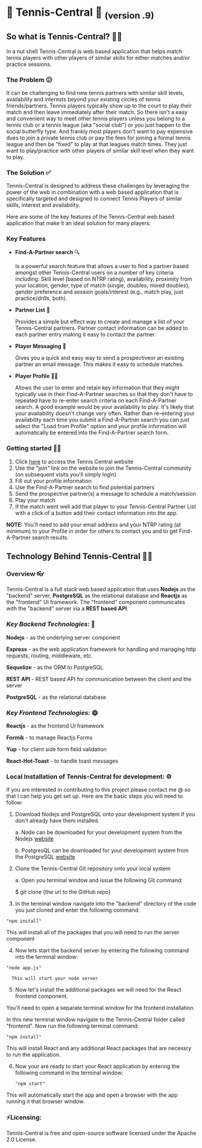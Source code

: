 # 🎾  Tennis-Central  🎾 <sub>(version .9)</sub>


## So what is Tennis-Central?  🤷‍♀️
   In a nut shell Tennis-Central is web based application that helps match tennis players with other players of similar skills for either matches and/or practice sessions. 

### The Problem  😕
   It can be challenging to find new tennis partners with similar skill levels, availability and interests beyond your existing circles of tennis friends/partners.
Tennis players typically show up to the court to play their match and then leave immediately after their match. So there isn't a easy and convenient way to meet other
tennis players unless you belong to a tennis club or a tennis league (aka "social club") or you just happen to the social butterfly type. And frankly most players don't
want to pay expensive dues to join a private tennis club or pay the fees for joining a formal tennis league and then be "fixed" to play at that leagues match times. 
They just want to play/practice with other players of similar skill level when they want to play. 

### The Solution  ✅
   Tennis-Central is designed to address these challenges by leveraging the power of the web in combination with a web based application that is specifically targeted and designed to connect Tennis Players of similar skills, interest and availability. 

Here are some of the key features of the Tennis-Central web based application that make it an ideal solution for many players: 

### Key Features
  * **Find-A-Partner search** 🔍
  
     Is a powerful search feature that allows a user to find a partner based amongst other Tennis-Central users on a number of key criteria including: Skill level (based on NTRP rating), availability, proximity from your location, gender, 
  type of match (single, doubles, mixed doubles), gender preference and session goals/interest (e.g., match play, just practice/drills, both). 
  * **Partner List** 📃
  
     Provides a simple but effect way to create and manage a list of your Tennis-Central partners. Partner contact information can be added to each partner entry making it easy
  to contact the partner. 
  * **Player Messaging** 📩
  
     Gives you a quick and easy way to send a prospectiveor an existing partner an email message. This makes it easy to schedule matches. 
  * **Player Profile** 🧑🎾
  
     Allows the user to enter and retain key information that they might typically use in their Find-A-Partner searches so that they don't have to repeated have to 
  re-enter search criteria on each Find-A-Partner search. A good example would be your availability to play. It's likely that your availability doesn't change very 
  often. Rather than re-entering your availability each time you submit a Find-A-Partner search you can just select the "Load from Profile" option and your profile
  information will automatically be entered into the Find-A-Partner search form. 
  
  ### Getting started 🏃‍♂️
  1. Click [here](https://agonizing-motion.surge.sh/) to access the Tennis Central website 
  2. Use the "join" link on the website to join the Tennis-Central community (on subsequent visits you'll simply login)
  3. Fill out your profile information 
  4. Use the Find-A-Partner search to find potential partners
  5. Send the prospective partner(s) a message to schedule a match/session
  6. Play your match
  7. If the match went well add that player to your Tennis-Central Partner List with a click of a button add their contact information into the app.
  
**NOTE:**  You'll need to add your email address and your NTRP rating (at minimum) to your Profile in order for others to contact you and to get Find-A-Partner search results.

## Technology Behind Tennis-Central 👨‍💻

### Overview 👓
   Tennis-Central is a full stack web based application that uses **Nodejs** as the "backend" server, **PostgreSQL** as the relational database and **Reactjs** as the "frontend" UI framework. The "frontend" component communicates with the "backend" server via a **REST based API**.
   
### ___Key Backend Technologies:___ 🌚
   **Nodejs** - as the underlying server component
   
   **Express** - as the web application framework for handling and managing http requests, routing, middleware, etc.
   
   **Sequelize** - as the ORM to PostgreSQL
   
   **REST API**  - REST based API for communication between the client and the server
   
   **PostgreSQL** - as the relational database
   

### ___Key Frontend Technologies:___ 🌞
   **Reactjs** - as the frontend UI framework
   
   **Formik**  - to manage Reactjs Forms
   
   **Yup** - for client side form field validation
   
   **React-Hot-Toast** - to handle toast messages
   
### Local Installation of Tennis-Central for development: ⚙ 
   If you are interested in contributing to this project please contact me @ so that I can help you get set up. Here are the basic steps you will
   need to follow:

   1. Download Nodejs and PostgreSQL onto your development system if you don't already have them installed.
 
      a. Node can be downloaded for your development system from the Nodejs [website](https://nodejs.org/en/download/)

      b. PostgresQL can be downloaded for your development system from the PostgreSQL [website](https://www.postgresql.org/download/)
      
   2. Clone the Tennis-Central Git repository onto your local system

      a. Open you terminal window and issue the following Git command:

         $ git clone {the url to the GitHub repo}
         
   3. In the terminal window navigate into the "backend" directory of the code you just cloned and enter the following command:

    "npm install"
    
   This will install all of the packages that you will need to run the server component

   4. Now lets start the backend server by entering the following command into the terminal window:

    "node app.js"

      This will start your node server

   5. Now let's install the additional packages we will need for the React frontend component. 
    
   You'll need to open a separate terminal window for the frontend installation.
       
   In this new terminal window navigate to the Tennis-Central folder called "frontend". Now run the following terminal
       command:
       
    "npm install" 

   This will install React and any additional React packages that are necessry to run the application.

   6. Now your are ready to start your React application by entering the following command in the terminal window:

          "npm start"
 
   This will automatically start the app and open a browser with the app running it that browser window.

### ⚡Licensing: 
 Tennis-Central is free and open-source software licensed under the Apache 2.0 License. 
